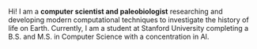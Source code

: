Hi! I am a **computer scientist and paleobiologist** researching and developing modern computational techniques to investigate the history of life on Earth. Currently, I am a student at Stanford University completing a B.S. and M.S. in Computer Science with a concentration in AI.